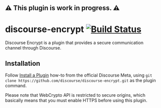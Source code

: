 ## :warning: This plugin is work in progress. :warning:

# discourse-encrypt [![Build Status](https://travis-ci.org/udan11/discourse-encrypt.svg?branch=master)](https://travis-ci.org/udan11/discourse-encrypt)

Discourse Encrypt is a plugin that provides a secure communication channel
through Discourse.

## Installation

Follow [Install a Plugin](https://meta.discourse.org/t/install-a-plugin/19157)
how-to from the official Discourse Meta, using `git clone https://github.com/discourse/discourse-encrypt.git`
as the plugin command.

Please note that WebCrypto API is restricted to secure origins, which basically
means that you must enable HTTPS before using this plugin.
